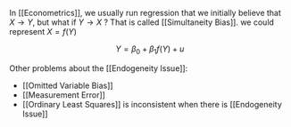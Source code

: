 In [[Econometrics]], we usually run regression that we initially believe that $X \rightarrow Y$, but what if $Y \rightarrow X$ ? That is called [[Simultaneity Bias]].  we could represent $X=f(Y)$


$$
Y = \beta_0+\beta_1 f(Y) +u
$$

Other problems about the [[Endogeneity Issue]]:

- [[Omitted Variable Bias]]
- [[Measurement Error]]
- [[Ordinary Least Squares]] is inconsistent when there is [[Endogeneity Issue]]



